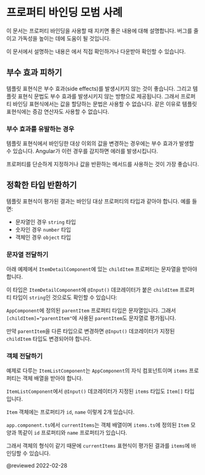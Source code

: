 <!--
# Property binding best practices
-->
# 프로퍼티 바인딩 모범 사례

<!--
By following a few guidelines, you can use property binding in a way that helps you reduce bugs and keep your code readable.

<div class="alert is-helpful">

See the <live-example name="property-binding"></live-example> for a working example containing the code snippets in this guide.

</div>
-->
이 문서는 프로퍼티 바인딩을 사용할 때 지키면 좋은 내용에 대해 설명합니다.
버그를 줄이고 가독성을 높이는 데에 도움이 될 것입니다.

<div class="alert is-helpful">

이 문서에서 설명하는 내용은 <live-example name="property-binding"></live-example>에서 직접 확인하거나 다운받아 확인할 수 있습니다.

</div>


<!--
## Avoid side effects
-->
## 부수 효과 피하기

<!--
Evaluation of a template expression should have no visible side effects.
Use the syntax for template expressions to help avoid side effects.
In general, the correct syntax prevents you from assigning a value to anything in a property binding expression.
The syntax also prevents you from using increment and decrement operators.
-->
템플릿 표현식은 부수 효과(side effects)를 발생시키지 않는 것이 좋습니다.
그리고 템플릿 표현식 문법도 부수 효과를 발생시키지 않는 방향으로 제공됩니다.
그래서 프로퍼티 바인딩 표현식에서는 값을 할당하는 문법은 사용할 수 없습니다.
같은 이유로 템플릿 표현식에는 증감 연산자도 사용할 수 없습니다.


<!--
### An example of producing side effects
-->
### 부수 효과를 유발하는 경우

<!--
If you had an expression that changed the value of something else that you were binding to, that change of value would be a side effect.
Angular might or might not display the changed value.
If Angular does detect the change, it throws an error.

As a best practice, use only properties and methods that return values.
-->
템플릿 표현식에서 바인딩한 대상 이외의 값을 변경하는 경우에는 부수 효과가 발생할 수 있습니다.
Angular가 이런 경우를 감지하면 에러를 발생시킵니다.

프로퍼티를 단순하게 지정하거나 값을 반환하는 메서드를 사용하는 것이 가장 좋습니다.


<!--
## Return the proper type
-->
## 정확한 타입 반환하기

<!--
A template expression should result in the type of value that the target property expects.
For example, return:

*   a `string`, if the target property expects a string
*   a `number`, if it expects a number
*   an `object`, if it expects an object.
-->
템플릿 표현식이 평가된 결과는 바인딩 대상 프로퍼티의 타입과 같아야 합니다.
예를 들면:

*   문자열인 경우 `string` 타입
*   숫자인 경우 `number` 타입
*   객체인 경우 `object` 타입


<!--
### Passing in a string
-->
### 문자열 전달하기

<!--
In the following example, the `childItem` property of the `ItemDetailComponent` expects a string.

<code-example header="src/app/app.component.html" path="property-binding/src/app/app.component.html" region="model-property-binding"></code-example>

Confirm this expectation by looking in the `ItemDetailComponent` where the `@Input()` type is `string`:

<code-example header="src/app/item-detail/item-detail.component.ts (setting the @Input() type)" path="property-binding/src/app/item-detail/item-detail.component.ts" region="input-type"></code-example>

The `parentItem` in `AppComponent` is a string, which means that the expression, `parentItem` within `[childItem]="parentItem"`, evaluates to a string.

<code-example header="src/app/app.component.ts" path="property-binding/src/app/app.component.ts" region="parent-data-type"></code-example>

If `parentItem` were some other type, you would need to specify `childItem`  `@Input()` as that type as well.
-->
아래 예제에서 `ItemDetailComponent`에 있는 `childItem` 프로퍼티는 문자열을 받아야 합니다.

<code-example header="src/app/app.component.html" path="property-binding/src/app/app.component.html" region="model-property-binding"></code-example>

이 타입은 `ItemDetailComponent`에 `@Input()` 데코레이터가 붙은 `childItem` 프로퍼티 타입이 `string`인 것으로도 확인할 수 있습니다:

<code-example header="src/app/item-detail/item-detail.component.ts (setting the @Input() type)" path="property-binding/src/app/item-detail/item-detail.component.ts" region="input-type"></code-example>

`AppComponent`에 정의된 `parentItem` 프로퍼티 타입은 문자열입니다.
그래서 `[childItem]="parentItem"`에 사용된 `parentItem`도 문자열로 평가됩니다.

<code-example header="src/app/app.component.ts" path="property-binding/src/app/app.component.ts" region="parent-data-type"></code-example>

만약 `parentItem`을 다른 타입으로 변경하면 `@Input()` 데코레이터가 지정된 `childItem` 타입도 변경되어야 합니다.


<!--
### Passing in an object
-->
### 객체 전달하기

<!--
In this example, `ItemListComponent` is a child component of `AppComponent` and the `items` property expects an array of objects.

<code-example header="src/app/app.component.html" path="property-binding/src/app/app.component.html" region="pass-object"></code-example>

In the `ItemListComponent` the `@Input()`, `items`, has a type of `Item[]`.

<code-example header="src/app/item-list.component.ts" path="property-binding/src/app/item-list/item-list.component.ts" region="item-input"></code-example>

Notice that `Item` is an object that it has two properties, an `id` and a `name`.

<code-example header="src/app/item.ts" path="property-binding/src/app/item.ts" region="item-class"></code-example>

In `app.component.ts`, `currentItems` is an array of objects in the same shape as the `Item` object in `items.ts`, with an `id` and a `name`.

<code-example header="src/app.component.ts" path="property-binding/src/app/app.component.ts" region="pass-object"></code-example>

By supplying an object in the same shape, you meet the expectations of `items` when Angular evaluates the expression `currentItems`.
-->
예제로 다루는 `ItemListComponent`는 `AppComponent`의 자식 컴포넌트이며 `items` 프로퍼티는 객체 배열을 받아야 합니다.

<code-example header="src/app/app.component.html" path="property-binding/src/app/app.component.html" region="pass-object"></code-example>

`ItemListComponent`에서 `@Input()` 데코레이터가 지정된 `items` 타입도 `Item[]` 타입입니다.

<code-example header="src/app/item-list.component.ts" path="property-binding/src/app/item-list/item-list.component.ts" region="item-input"></code-example>

`Item` 객체에는 프로퍼티가 `id`, `name` 이렇게 2개 있습니다.

<code-example header="src/app/item.ts" path="property-binding/src/app/item.ts" region="item-class"></code-example>

`app.component.ts`에서 `currentItems`는 객체 배열이며 `items.ts`에 정의된 `Item` 모양과 똑같이 `id` 프로퍼티와 `name` 프로퍼티가 있습니다.

<code-example header="src/app.component.ts" path="property-binding/src/app/app.component.ts" region="pass-object"></code-example>

그래서 객체의 형식이 같기 때문에 `currentItems` 표현식이 평가된 결과를 `items`에 바인딩할 수 있습니다.

<!-- links -->

<!-- external links -->

<!-- end links -->

@reviewed 2022-02-28
